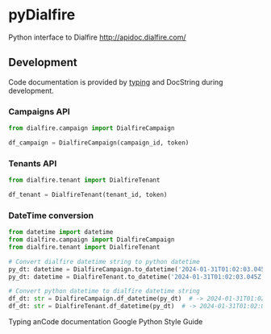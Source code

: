 # pyDialfire
Python interface to Dialfire http://apidoc.dialfire.com/

## Development
Code documentation is provided by [typing](https://docs.python.org/3/library/typing.html) and DocString during development.

### Campaigns API
```python
from dialfire.campaign import DialfireCampaign

df_campaign = DialfireCampaign(campaign_id, token)
```

### Tenants API
```python
from dialfire.tenant import DialfireTenant

df_tenant = DialfireTenant(tenant_id, token)
```

### DateTime conversion
```python
from datetime import datetime
from dialfire.campaign import DialfireCampaign
from dialfire.tenant import DialfireTenant

# Convert dialfire datetime string to python datetime
py_dt: datetime = DialfireCampaign.to_datetime('2024-01-31T01:02:03.045Z')
py_dt: datetime = DialfireTenant.to_datetime('2024-01-31T01:02:03.045Z')

# Convert python datetime to dialfire datetime string
df_dt: str = DialfireCampaign.df_datetime(py_dt)  # -> 2024-01-31T01:02:03.045Z
df_dt: str = DialfireTenant.df_datetime(py_dt)  # -> 2024-01-31T01:02:03.045Z

```




Typing anCode documentation Google Python Style Guide